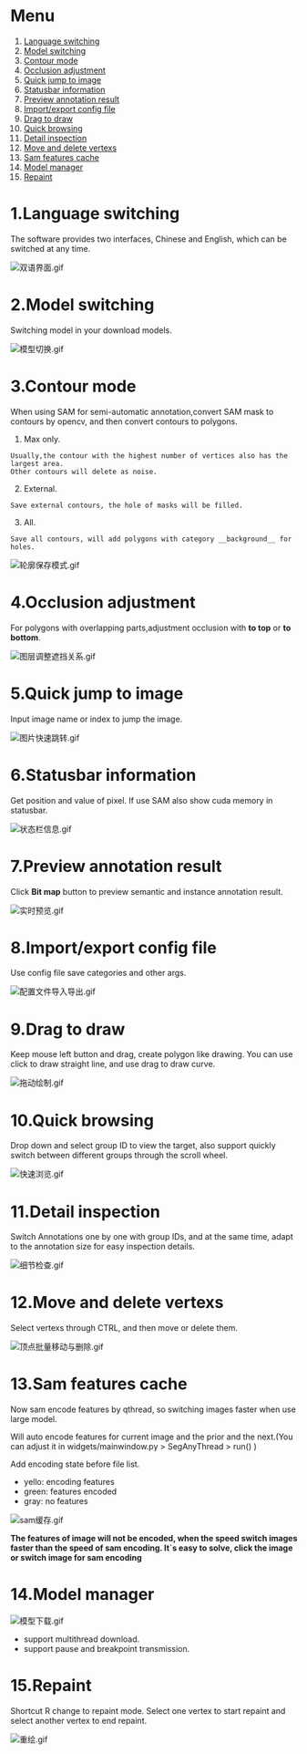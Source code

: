 # Menu

1. [Language switching](https://github.com/yatengLG/ISAT_with_segment_anything/blob/master/docs/features%20description.md#1language-switching)
2. [Model switching](https://github.com/yatengLG/ISAT_with_segment_anything/blob/master/docs/features%20description.md#2model-switching)
3. [Contour mode](https://github.com/yatengLG/ISAT_with_segment_anything/blob/master/docs/features%20description.md#3contour-mode)
4. [Occlusion adjustment](https://github.com/yatengLG/ISAT_with_segment_anything/blob/master/docs/features%20description.md#4occlusion-adjustment)
5. [Quick jump to image](https://github.com/yatengLG/ISAT_with_segment_anything/blob/master/docs/features%20description.md#5quick-jump-to-image)
6. [Statusbar information](https://github.com/yatengLG/ISAT_with_segment_anything/blob/master/docs/features%20description.md#6statusbar-information)
7. [Preview annotation result](https://github.com/yatengLG/ISAT_with_segment_anything/blob/master/docs/features%20description.md#7preview-annotation-result)
8. [Import/export config file](https://github.com/yatengLG/ISAT_with_segment_anything/blob/master/docs/features%20description.md#8importexport-config-file)
9. [Drag to draw](https://github.com/yatengLG/ISAT_with_segment_anything/blob/master/docs/features%20description.md#9drag-to-draw)
10. [Quick browsing](https://github.com/yatengLG/ISAT_with_segment_anything/blob/master/docs/features%20description.md#10quick-browsing)
11. [Detail inspection](https://github.com/yatengLG/ISAT_with_segment_anything/blob/master/docs/features%20description.md#11detail-inspection)
12. [Move and delete vertexs](https://github.com/yatengLG/ISAT_with_segment_anything/blob/master/docs/features%20description.md#12move-and-delete-vertexs)
13. [Sam features cache](https://github.com/yatengLG/ISAT_with_segment_anything/blob/master/docs/features%20description.md#13Sam-features-cache)
14. [Model manager](https://github.com/yatengLG/ISAT_with_segment_anything/blob/master/docs/features%20description.md#14Model-manager)
15. [Repaint](https://github.com/yatengLG/ISAT_with_segment_anything/blob/master/docs/features%20description.md#15Repaint)

# 1.Language switching
The software provides two interfaces, Chinese and English, which can be switched at any time.

![双语界面.gif](../display/双语界面.gif)

# 2.Model switching
Switching model in your download models.

![模型切换.gif](../display/模型切换.gif)

# 3.Contour mode
When using SAM for semi-automatic annotation,convert SAM mask to contours by opencv, and then convert contours to polygons.

1. Max only.
```text
Usually,the contour with the highest number of vertices also has the largest area.
Other contours will delete as noise.
```
2. External.
```text
Save external contours, the hole of masks will be filled.
```
3. All.
```text
Save all contours, will add polygons with category __background__ for holes.
```
![轮廓保存模式.gif](../display/轮廓保存模式.gif)


# 4.Occlusion adjustment
For polygons with overlapping parts,adjustment occlusion with **to top** or  **to bottom**.

![图层调整遮挡关系.gif](../display/图层调整遮挡关系.gif)


# 5.Quick jump to image
Input image name or index to jump the image.

![图片快速跳转.gif](../display/图片快速跳转.gif)

# 6.Statusbar information
Get position and value of pixel. 
If use SAM also show cuda memory in statusbar.

![状态栏信息.gif](../display/状态栏信息.gif)

# 7.Preview annotation result
Click **Bit map** button to preview semantic and instance annotation result.

![实时预览.gif](../display/实时预览.gif)

# 8.Import/export config file
Use config file save categories and other args.

![配置文件导入导出.gif](../display/配置文件导入导出.gif)

# 9.Drag to draw
Keep mouse left button and drag, create polygon like drawing.
You can use click to draw straight line, and use drag to draw curve.

![拖动绘制.gif](../display/拖动绘制.gif)

# 10.Quick browsing

Drop down and select group ID to view the target, also support quickly switch between different groups through the scroll wheel.

![快速浏览.gif](../display/快速浏览.gif)

# 11.Detail inspection
Switch Annotations one by one with group IDs, and at the same time, adapt to the annotation size for easy inspection details.

![细节检查.gif](../display/细节检查.gif)

# 12.Move and delete vertexs
Select vertexs through CTRL, and then move or delete them.

![顶点批量移动与删除.gif](../display/顶点批量移动与删除.gif)

# 13.Sam features cache

Now sam encode features by qthread, so switching images faster when use large model.

Will auto encode features for current image and the prior and the next.(You can adjust it in widgets/mainwindow.py > SegAnyThread > run() )

Add encoding state before file list.
- yello: encoding features
- green: features encoded
- gray:  no features

![sam缓存.gif](../display/sam缓存.gif)

**The features of image will not be encoded, when the speed switch images faster than the speed of sam encoding. It`s easy to solve, click the image or switch image for sam encoding** 

# 14.Model manager

![模型下载.gif](../display/模型下载.gif)
- support multithread download.
- support pause and breakpoint transmission.

# 15.Repaint
Shortcut R change to repaint mode. Select one vertex to start repaint and select another vertex to end repaint. 

![重绘.gif](../display/重绘.gif)

